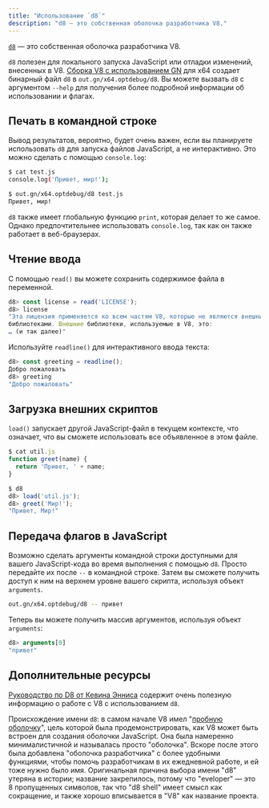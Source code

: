 ```yaml
---
title: "Использование `d8`"
description: "d8 — это собственная оболочка разработчика V8."
---
```

[`d8`](https://source.chromium.org/chromium/chromium/src/+/main:v8/src/d8/) — это собственная оболочка разработчика V8.

`d8` полезен для локального запуска JavaScript или отладки изменений, внесенных в V8. [Сборка V8 с использованием GN](/docs/build-gn) для x64 создает бинарный файл `d8` в `out.gn/x64.optdebug/d8`. Вы можете вызвать `d8` с аргументом `--help` для получения более подробной информации об использовании и флагах.

## Печать в командной строке

Вывод результатов, вероятно, будет очень важен, если вы планируете использовать `d8` для запуска файлов JavaScript, а не интерактивно. Это можно сделать с помощью `console.log`:

```bash
$ cat test.js
console.log('Привет, мир!');

$ out.gn/x64.optdebug/d8 test.js
Привет, мир!
```

`d8` также имеет глобальную функцию `print`, которая делает то же самое. Однако предпочтительнее использовать `console.log`, так как он также работает в веб-браузерах.

## Чтение ввода

С помощью `read()` вы можете сохранить содержимое файла в переменной.

```js
d8> const license = read('LICENSE');
d8> license
"Эта лицензия применяется ко всем частям V8, которые не являются внешними
библиотеками. Внешние библиотеки, используемые в V8, это:
… (и так далее)"
```

Используйте `readline()` для интерактивного ввода текста:

```js
d8> const greeting = readline();
Добро пожаловать
d8> greeting
"Добро пожаловать"
```

## Загрузка внешних скриптов

`load()` запускает другой JavaScript-файл в текущем контексте, что означает, что вы сможете использовать все объявленное в этом файле.

```js
$ cat util.js
function greet(name) {
  return 'Привет, ' + name;
}

$ d8
d8> load('util.js');
d8> greet('Мир!');
"Привет, Мир!"
```

## Передача флагов в JavaScript

Возможно сделать аргументы командной строки доступными для вашего JavaScript-кода во время выполнения с помощью `d8`. Просто передайте их после `--` в командной строке. Затем вы сможете получить доступ к ним на верхнем уровне вашего скрипта, используя объект `arguments`.

```bash
out.gn/x64.optdebug/d8 -- привет
```

Теперь вы можете получить массив аргументов, используя объект `arguments`:

```js
d8> arguments[0]
"привет"
```

## Дополнительные ресурсы

[Руководство по D8 от Кевина Энниса](https://gist.github.com/kevincennis/0cd2138c78a07412ef21) содержит очень полезную информацию о работе с V8 с использованием `d8`.

Происхождение имени `d8`: в самом начале V8 имел "[пробную оболочку](https://chromium.googlesource.com/v8/v8/+/master/samples/shell.cc)", цель которой была продемонстрировать, как V8 может быть встроен для создания оболочки JavaScript. Она была намеренно минималистичной и называлась просто "оболочка". Вскоре после этого была добавлена "оболочка разработчика" с более удобными функциями, чтобы помочь разработчикам в их ежедневной работе, и ей тоже нужно было имя. Оригинальная причина выбора имени "d8" утеряна в истории; название закрепилось, потому что "eveloper" — это 8 пропущенных символов, так что "d8 shell" имеет смысл как сокращение, и также хорошо вписывается в "V8" как название проекта.

